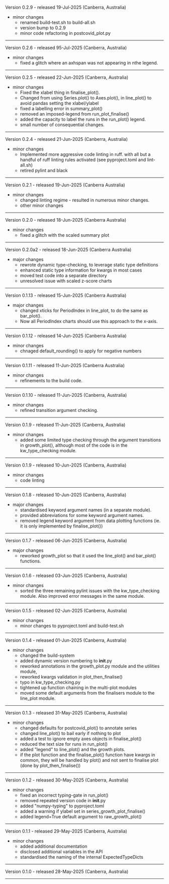Version 0.2.9 - released 19-Jul-2025 (Canberra, Australia)

* minor changes
    - renamed build-test.sh to build-all.sh
    - version bump to 0.2.9
    - minor code refactoring in postcovid_plot.py

---

Version 0.2.6 - released 95-Jul-2025 (Canberra, Australia)

* minor changes
    - fixed a glitch where an axhspan was not appearing
      in nthe legend.

---

Version 0.2.5 - released 22-Jun-2025 (Canberra, Australia)

* minor changes
    - Fixed the xlabel thing in finalise_plot().
    - Changed from using Series.plot() to Axes.plot(),
      in line_plot() to avoid pandas setting the 
      xlabel/ylabel
    - fixed a labelling error in summary_plot()
    - removed an imposed-legend from run_plot_finalise()
    - added the capacity to label the runs in the run_plot() legend.
    - small number of consequential changes.

---

Version 0.2.4 - released 21-Jun-2025 (Canberra, Australia)

* minor changes
    - Implemented more aggressive code linting in ruff.
      with all but a handful of ruff linting rules
      activated (see pyproject.toml and lint-all.sh)
    - retired pylint and black

---

Version 0.2.1 - released 19-Jun-2025 (Canberra Australia)

* minor changes
    - changed linting regime - resulted in numerous minor 
      changes.
    - other minor changes

---

Version 0.2.0 - released 18-Jun-2025 (Canberra Australia)

* minor changes
    - fixed a glitch with the scaled summary plot

---

Version 0.2.0a2 - released 18-Jun-2025 (Canberra Australia)

* major changes
    - rewrote dynamic type-checking, to leverage static type 
      definitions
    - enhanced static type information for kwargs in most cases
    - moved test code into a separate directory
    - unresolved issue with scaled z-score charts

---

Version 0.1.13 - released 15-Jun-2025 (Canberra Australia)

* major changes
    - changed xticks for PeriodIndex in line_plot, to do the 
      same as bar_plot().
    - Now all PeriodIndex charts should use this approach to
      the x-axis.

---
Version 0.1.12 - released 14-Jun-2025 (Canberra Australia)

* minor changes
    - chnaged default_rounding() to apply for negative numbers

---

Version 0.1.11 - released 11-Jun-2025 (Canberra Australia)

* minor changes
     - refinements to the build code.

---

Version 0.1.10 - released 11-Jun-2025 (Canberra, Australia)

* minor changes
     - refined transition argument checking.

---

Version 0.1.9 - released 11-Jun-2025 (Canberra, Australia)

* minor changes
     - added some limited type checking through the argument
       transitions in growth_plot(), although most of the
       code is in the kw_type_checking module.

---

Version 0.1.9 - released 10-Jun-2025 (Canberra, Australia)

* minor changes
     - code linting

---

Version 0.1.8 - released 10-Jun-2025 (Canberra, Australia)

* major changes
     - standardised keyword argument names (in a separate module).
     - provided abbreviations for some keyword argument names.
     - removed legend keyword argument from data plotting functions 
       (ie. it is only implemented by finalise_plot())

---

Version 0.1.7 - released 06-Jun-2025 (Canberra, Australia)

* major changes
     - reworked growth_plot so that it used the line_plot()
       and bar_plot() functions. 

---

Version 0.1.6 - released 03-Jun-2025 (Canberra, Australia)

* minor changes
     - sorted the three remaining pylint issues with the 
       kw_type_checking module. Also improved error
       messages in the same module. 

---

Version 0.1.5 - released 02-Jun-2025 (Canberra, Australia)

* minor changes
     - minor changes to pyproject.toml and build-test.sh

---

Version 0.1.4 - released 01-Jun-2025 (Canberra, Australia)

* minor changes
     - changed the build-system
     - added dynamic version numbering to __init__.py
     - reworked annotations in the growth_plot.py module
       and the utilities module,
     - reworked kwargs validation in plot_then_finalise() 
     - typo in kw_type_checking.py
     - tightened up function chaining in the multi-plot modules
     - moved some default arguments from the finalisers module
       to the line_plot module.
     
---

Version 0.1.3 - released 31-May-2025 (Canberra, Australia)

* minor changes
     - changed defaults for postcovid_plot() to annotate series
     - changed line_plot() to bail early if nothing to plot
     - added a test to ignore empty axes objects in finalise_plot()
     - reduced the text size for runs in run_plot()
     - added "legend" to line_plot() and the growth plots.
     - if the plot function and the finalise_plot() function have
       kwargs in common, they will be handled by plot() and not
       sent to finalise plot (done by plot_then_finalise())
---

Version 0.1.2 - released 30-May-2025 (Canberra, Australia)

* minor changes
     - fixed an incorrect typing-gate in run_plot()
     - removed repeated version code in __init__.py
     - added "numpy-typing" to pyproject.toml
     - added a warning if ylabel set in series_growth_plot_finalise()
     - added legend=True default argument to raw_growth_plot()
---

Version 0.1.1 - released 29-May-2025 (Canberra, Australia)

* minor changes
     - added additional documentation
     - disclosed additional variables in the API
     - standardised the naming of the internal ExpectedTypeDicts
---

Version 0.1.0 - released 28-May-2025 (Canberra, Australia)

---
